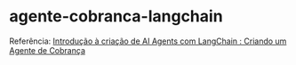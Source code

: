 # agente-cobranca-langchain

Referência: [Introdução à criação de AI Agents com LangChain : Criando um Agente de Cobrança](https://www.dio.me/articles/introducao-a-criacao-de-ai-agents-com-langchain-criando-um-agente-de-cobranca-f1139653ff1b)

